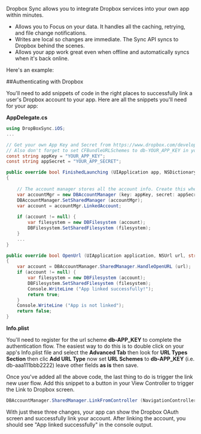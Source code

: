 Dropbox Sync allows you to integrate Dropbox services into your own app within minutes. 

- Allows you to Focus on your data. It handles all the caching, retrying, and file change notifications.
- Writes are local so changes are immediate. The Sync API syncs to Dropbox behind the scenes.
- Allows your app work great even when offline and automatically syncs when it's back online.

Here's an example:

##Authenticating with Dropbox

You'll need to add snippets of code in the right places to successfully link a user's Dropbox account to your app. Here are all the snippets you'll need for your app:

**AppDelegate.cs**

```csharp
using DropBoxSync.iOS;
...

// Get your own App Key and Secret from https://www.dropbox.com/developers/apps
// Also don't forget to set CFBundleURLSchemes to db-YOUR_APP_KEY in your Info.plist
const string appKey = "YOUR_APP_KEY";
const string appSecret = "YOUR_APP_SECRET";

public override bool FinishedLaunching (UIApplication app, NSDictionary options)
{
	
	// The account manager stores all the account info. Create this when your app launches
	var accountMgr = new DBAccountManager (key: appKey, secret: appSecret);
	DBAccountManager.SetSharedManager (accountMgr);
	var account = accountMgr.LinkedAccount;
	
	if (account != null) {
		var filesystem = new DBFilesystem (account);
		DBFilesystem.SetSharedFilesystem (filesystem);
	}	
	...
}

public override bool OpenUrl (UIApplication application, NSUrl url, string sourceApplication, NSObject annotation)
{
	var account = DBAccountManager.SharedManager.HandleOpenURL (url);
	if (account != null) {
		var filesystem = new DBFilesystem (account);
		DBFilesystem.SetSharedFilesystem (filesystem);
		Console.WriteLine ("App linked successfully!");
		return true;
	}
	Console.WriteLine ("App is not linked");
	return false;
}

```
**Info.plist**

You'll need to register for the url scheme **db-APP_KEY** to complete the authentication flow. The easiest way to do this is to double click on your app's Info.plist file and select the **Advanced Tab** then look for **URL Types Section** then clic **Add URL Type** now set **URL Schemes** to **db-APP_KEY** (i.e.	db-aaa111bbb2222) leave other fields **as is** then save.

Once you've added all the above code, the last thing to do is trigger the link new user flow. Add this snippet to a button in your View Controller to trigger the Link to Dropbox screen.

```csharp
DBAccountManager.SharedManager.LinkFromController (NavigationController)
```

With just these three changes, your app can show the Dropbox OAuth screen and successfully link your account. After linking the account, you should see "App linked successfully" in the console output.
